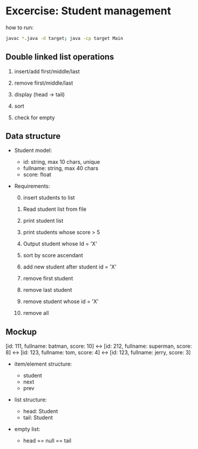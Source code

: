 # Excercise: Student management

how to run:
```sh
javac *.java -d target; java -cp target Main
```

## Double linked list operations

1. insert/add first/middle/last

2. remove first/middle/last

3. display (head -> tail)

4. sort 

5. check for empty


## Data structure

- Student model: 
  + id: string, max 10 chars, unique
  + fullname: string, max 40 chars
  + score: float
  
- Requirements:
  
  0. insert students to list

  1. Read student list from file
  
  2. print student list
  
  3. print students whose score > 5
  
  4. Output student whose Id = 'X'
  
  5. sort by score ascendant
  
  6. add new student after student id = 'X'
  
  7. remove first student
  
  8. remove last student
  
  9. remove student whose id = 'X'
  
  10. remove all


## Mockup

[id: 111, fullname: batman, score: 10] <-> [id: 212, fullname: superman, score: 8] <-> [id: 123, fullname: tom, score: 4] <-> [id: 123, fullname: jerry, score: 3]

- item/element structure:
  + student
  + next
  + prev

- list structure:
  + head: Student
  + tail: Student

- empty list:
  + head == null == tail
